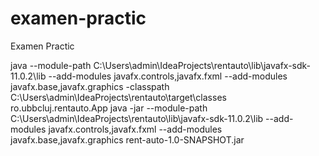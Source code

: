 # examen-practic
Examen Practic

java --module-path C:\Users\admin\IdeaProjects\rentauto\lib\javafx-sdk-11.0.2\lib --add-modules javafx.controls,javafx.fxml --add-modules javafx.base,javafx.graphics -classpath C:\Users\admin\IdeaProjects\rentauto\target\classes ro.ubbcluj.rentauto.App
java -jar --module-path C:\Users\admin\IdeaProjects\rentauto\lib\javafx-sdk-11.0.2\lib --add-modules javafx.controls,javafx.fxml --add-modules javafx.base,javafx.graphics rent-auto-1.0-SNAPSHOT.jar